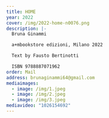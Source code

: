 ```yaml
---
title: HOME
year: 2022
cover: /img/2022-home-n0076.png
description: |-
  Bruna Ginammi

  a+mbookstore edizioni, Milano 2022

  Text by Fausto Bertinotti

  ISBN 9788887071962
order: Mail
address: brunaginammi64@gmail.com
mediaimages:
  - image: /img/1.jpeg
  - image: /img/2.jpeg
  - image: /img/3.jpeg
mediavideo: "1026154692"
---
```

